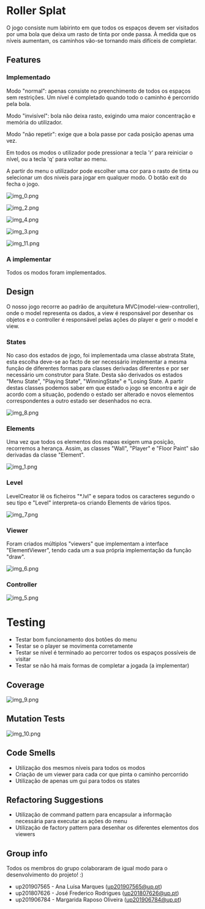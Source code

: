 # Roller Splat
O jogo consiste num labirinto em que todos os espaços devem ser visitados por uma 
bola que deixa um rasto de tinta por onde passa. À medida que os níveis aumentam, os caminhos vão-se tornando mais difíceis de completar.


## Features
### Implementado
Modo "normal": apenas consiste no preenchimento de todos os espaços sem restrições. 
Um nível é completado quando todo o caminho é percorrido pela bola. 

Modo "invisível": bola não deixa rasto, exigindo uma maior concentração e memória do utilizador.

Modo "não repetir": exige que a bola passe por cada posição apenas uma vez.

Em todos os modos o utilizador pode pressionar a tecla 'r' para reiniciar o nível, ou
a tecla 'q' para voltar ao menu.

A partir do menu o utilizador pode escolher uma cor para o rasto de tinta
ou selecionar um dos niveis para jogar em qualquer modo. O botão exit do fecha 
o jogo.

![img_0.png](img_0.png)

![img_2.png](img_2.png)

![img_4.png](img_4.png)

![img_3.png](img_3.png)

![img_11.png](img_11.png)

### A implementar
Todos os modos foram implementados.

## Design
O nosso jogo recorre ao padrão de arquitetura MVC(model-view-controller), onde o model representa os dados,
a view é responsável por desenhar os objetos e o controller é responsável pelas ações do player e gerir o model e view.

### States
No caso dos estados de jogo, foi implementada uma classe abstrata State, esta escolha deve-se ao facto de ser necessário
implementar a mesma função de diferentes formas para classes derivadas diferentes e por ser necessário um construtor
para State. Desta são derivados os estados "Menu State", "Playing State", "WinningState" e "Losing State.
A partir destas classes podemos saber em que estado o jogo se encontra e agir de acordo com a situação, podendo o estado ser 
alterado e novos elementos correspondentes a outro estado ser desenhados no ecra.

![img_8.png](img_8.png)

### Elements
Uma vez que todos os elementos dos mapas exigem uma posição, recorremos a herança. Assim, as 
classes "Wall", "Player" e "Floor Paint" são derivadas da classe "Element".

![img_1.png](img_1.png)

### Level
LevelCreator lê os ficheiros "*.lvl" e separa todos os caracteres segundo o seu tipo e "Level" interpreta-os criando 
Elements de vários tipos.

![img_7.png](img_7.png)

### Viewer
Foram criados múltiplos "viewers" que implementam a interface "ElementViewer", tendo cada um a sua própria implementação
da função "draw".

![img_6.png](img_6.png)

### Controller
![img_5.png](img_5.png)

# Testing
- Testar bom funcionamento dos botões do menu  
- Testar se o player se movimenta corretamente  
- Testar se nível é terminado ao percorrer todos os espaços possíveis de visitar  
- Testar se não há mais formas de completar a jogada (a implementar)  

## Coverage
![img_9.png](img_9.png)

## Mutation Tests

![img_10.png](img_10.png)

## Code Smells
- Utilização dos mesmos níveis para todos os modos
- Criação de um viewer para cada cor que pinta o caminho percorrido
- Utilização de apenas um gui para todos os states

## Refactoring Suggestions
- Utilização de command pattern para encapsular a informação necessária para executar as ações do menu
- Utilização de factory pattern para desenhar os diferentes elementos dos viewers   

## Group info
 
Todos os membros do grupo colaboraram de igual modo para o desenvolvimento do projeto! :)

- up201907565 - Ana Luísa Marques (up201907565@up.pt)
- up201807626 - José Frederico Rodrigues (up201807626@up.pt)
- up201906784 - Margarida Raposo Oliveira (up201906784@up.pt)


